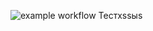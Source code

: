 ![example workflow](https://github.com/matyusovp/yamdb_final/actions/workflows/yamdb_workflow.yml/badge.svg)
Тестxssыs